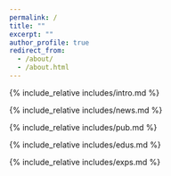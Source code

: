 ```yaml
---
permalink: /
title: ""
excerpt: ""
author_profile: true
redirect_from: 
  - /about/
  - /about.html
---
```


<span class='anchor' id='about-me'></span>
{% include_relative includes/intro.md %}

<span class='anchor' id='News'></span>
{% include_relative includes/news.md %}

<span class='anchor' id='Publications'></span>
{% include_relative includes/pub.md %}

<span class='anchor' id='educations'></span>
{% include_relative includes/edus.md %}

<span class='anchor' id='experiences'></span>
{% include_relative includes/exps.md %}
